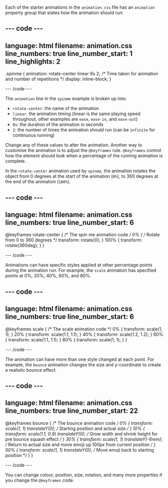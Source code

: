 Each of the starter animations in the `animation.css` file has an `animation` property group that states how the animation should run:

## --- code ---

language: html
filename: animation.css
line_numbers: true
line_number_start: 1
line_highlights: 2
-------------------------------------------------------

.spinme {
animation: rotate-center linear 8s 2; /\* Time taken for animation and number of repetitions \*/
display: inline-block;
}

\--- /code ---

The `animation` line in the `spinme` example is broken up into:

- `rotate-center`: the name of the animation
- `linear`: the animation timing (linear is the same playing speed throughout, other examples are `ease`, `ease-in`, and `ease-out`)
- `8s`: the duration of the animation in seconds
- `2`: the number of times the animation should run (can be `infinite` for continuous running)

Change any of these values to alter the animation. Another way to customise the animation is to adjust the `@keyframes` rule.  `@keyframes` control how the element should look when a percentage of the running animation is complete.

In the `rotate-center` animation used by `spinme`, the animation rotates the object from 0 degrees at the start of the animation (`0%`), to 360 degrees at the end of the animation (`100%`).

## --- code ---

language: html
filename: animation.css
line_numbers: true
line_number_start: 6
------------------------------------------------------------------------------

@keyframes rotate-center {
/\* The spin me animation code _/
0% { /_ Rotate from 0 to 360 degrees \*/
transform: rotate(0);
}
100% {
transform: rotate(360deg);
}
}

\--- /code ---

Animations can have specific styles applied at other percentage points during the animation run. For example, the `scale` animation has specified points at 0%, 20%, 40%, 60%, and 80%.

## --- code ---

language: html
filename: animation.css
line_numbers: true
line_number_start: 6
------------------------------------------------------------------------------

@keyframes scale {
/\* The scale animation code \*/
0% {
transform: scale(1, 1);
}
20% {
transform: scale(1.1, 1.1);
}
40% {
transform: scale(1.2, 1.2);
}
60% {
transform: scale(1.1, 1.1);
}
80% {
transform: scale(1, 1);
}
}

\--- /code ---

The animation can have more than one style changed at each point. For example, the `bounce` animation changes the size and y-coordinate to create a realistic bounce effect.

## --- code ---

language: html
filename: animation.css
line_numbers: true
line_number_start: 22
-------------------------------------------------------------------------------

@keyframes bounce {
/\* The bounce animation code _/
0% {
transform: scale(1, 1) translateY(0); /_ Starting position and actual size _/
}
10% {
transform: scale(1.1, 0.9) translateY(0); /_ Grow width and shrink height for pre bounce squash effect _/
}
30% {
transform: scale(1, 1) translateY(-6rem); /_ Return to actual size and move emoji up 100px from current position _/
}
50% {
transform: scale(1, 1) translateY(0); /_ Move emoji back to starting position \*/
}
}

\--- /code ---

You can change colour, position, size, rotation, and many more properties if you change the `@keyframes` code.
